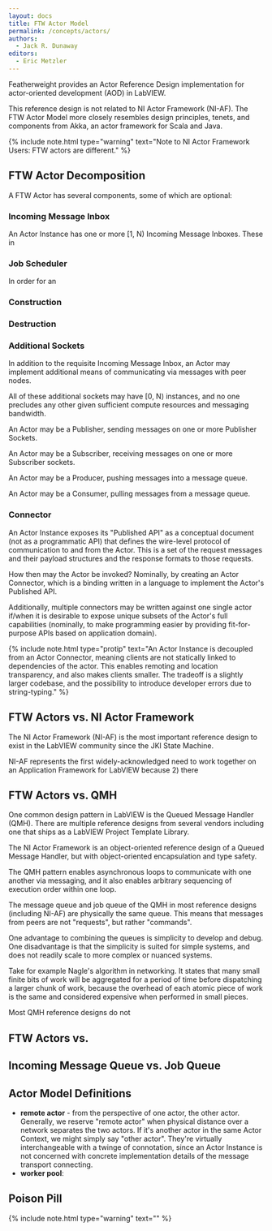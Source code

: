 ```yaml
---
layout: docs
title: FTW Actor Model
permalink: /concepts/actors/
authors:
  - Jack R. Dunaway
editors:
  - Eric Metzler
---
```


Featherweight provides an Actor Reference Design implementation
for actor-oriented development (AOD) in LabVIEW.

This reference design is not related to NI Actor Framework (NI-AF). The
FTW Actor Model more closely resembles design principles, tenets, and components
from Akka, an actor framework for Scala and Java.

{% include note.html type="warning" text="Note to NI Actor Framework Users: FTW actors are different." %}


## FTW Actor Decomposition

A FTW Actor has several components, some of which are optional:

### Incoming Message Inbox

An Actor Instance has one or more [1, N) Incoming Message Inboxes.
These in

### Job Scheduler

In order for an

### Construction



### Destruction



### Additional Sockets
In addition to the requisite Incoming Message Inbox, an Actor may
implement additional means of communicating via messages with peer nodes.

All of these additional sockets may have [0, N) instances, and no one
precludes any other given sufficient compute resources and messaging
bandwidth.

An Actor may be a Publisher, sending messages on one or more Publisher
Sockets.

An Actor may be a Subscriber, receiving messages on one or more Subscriber
sockets.

An Actor may be a Producer, pushing messages into a message queue.

An Actor may be a Consumer, pulling messages from a message queue.

### Connector
An Actor Instance exposes its "Published API" as a conceptual document
(not as a programmatic API) that defines the wire-level protocol of communication
to and from the Actor. This is a set of the request messages
and their payload structures and the response formats to those requests.

How then may the Actor be invoked? Nominally, by creating an Actor Connector,
which is a binding written in a language to implement the Actor's
Published API.

Additionally, multiple connectors may be written against one single
actor if/when it is desirable to expose unique subsets of the Actor's
full capabilities (nominally, to make programming easier by providing
fit-for-purpose APIs based on application domain).

{% include note.html type="protip" text="An Actor Instance is decoupled from an Actor Connector, meaning clients are not statically linked to dependencies of the actor. This enables remoting and location transparency, and also makes clients smaller. The tradeoff is a slightly larger codebase, and the possibility to introduce developer errors due to string-typing." %}

## FTW Actors vs. NI Actor Framework

The NI Actor Framework (NI-AF) is the most important reference design to
exist in the LabVIEW community since the JKI State Machine.

NI-AF represents the first widely-acknowledged need to work together
on an Application Framework for LabVIEW because 2) there 

## FTW Actors vs. QMH

One common design pattern in LabVIEW is the Queued Message
Handler (QMH). There are multiple reference designs from several
vendors including one that ships as a LabVIEW Project Template Library.

The NI Actor Framework is an object-oriented reference design
of a Queued Message Handler, but with object-oriented encapsulation
and type safety.

The QMH pattern enables asynchronous loops to communicate
with one another via messaging, and it also enables arbitrary sequencing
of execution order within one loop.

The message queue and job queue of the QMH in most reference designs
(including NI-AF) are physically the same queue. This means that messages
from peers are not "requests", but rather "commands".

One advantage to combining the queues is simplicity to develop and debug.
One disadvantage is that the simplicity is suited for simple systems, and
does not readily scale to more complex or nuanced systems.

Take for example Nagle's algorithm in networking. It states that many small
finite bits of work will be aggregated for a period of time before dispatching
a larger chunk of work, because the overhead of each atomic piece
of work is the same and considered expensive when performed in small
pieces.

Most QMH reference designs do not 

## FTW Actors vs. 

## Incoming Message Queue vs. Job Queue



## Actor Model Definitions

* **remote actor** - from the perspective of one actor, the other actor. Generally,
  we reserve "remote actor" when physical distance over a network separates the two actors.
  If it's another actor in the same Actor Context, we might simply say "other actor".
  They're virtually interchangeable with a twinge of connotation, since an Actor Instance
  is not concerned with concrete implementation details of the message transport connecting.
* **worker pool**:

##

## Poison Pill



{% include note.html type="warning" text="" %}
